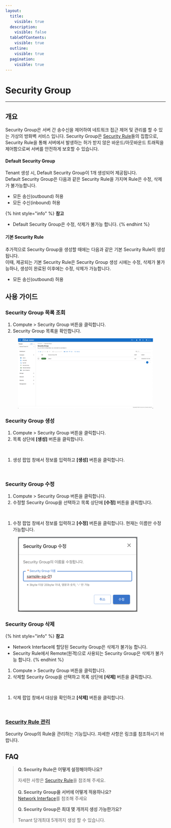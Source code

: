 ```yaml
---
layout:
  title:
    visible: true
  description:
    visible: false
  tableOfContents:
    visible: true
  outline:
    visible: true
  pagination:
    visible: true
---
```


# Security Group

***

## 개요

Security Group은 서버 간 송수신을 제어하여 네트워크 접근 제어 및 관리를 할 수 있는 가상의 방화벽 서비스 입니다. Security Group은 [Security Rule](security-rule.md)들의 집합으로, Security Rule을 통해 서버에서 발생하는 허가 받지 않은 바운드/아웃바운드 트래픽을 제어함으로써 서버를 안전하게 보호할 수 있습니다.

#### Default Security Group

Tenant 생성 시, Default Security Group이 1개 생성되어 제공됩니다.\
Default Security Group은 다음과 같은 Security Rule을 가지며 Rule은 수정, 삭제가 불가능합니다.

* 모든 송신(outbound) 허용
* 모든 수신(inbound) 허용

{% hint style="info" %}
**참고**

* Default Security Group은 수정, 삭제가 불가능 합니다.
{% endhint %}

#### 기본 Security Rule

추가적으로 Security Group을 생성할 때에는 다음과 같은 기본 Security Rule이 생성됩니다.\
이때, 제공되는 기본 Security Rule은 Security Group 생성 시에는 수정, 삭제가 불가능하나, 생성이 완료된 이후에는 수정, 삭제가 가능합니다.

* 모든 송신(outbound) 허용



## 사용 가이드

### Security Group 목록 조회

1. Compute > Security Group 버튼을 클릭합니다.
2. Security Group 목록을 확인합니다.

<figure><img src="../../.gitbook/assets/image (606).png" alt=""><figcaption></figcaption></figure>

### Security Group 생성

1. Compute > Security Group 버튼을 클릭합니다.
2. 목록 상단에 **\[생성]** 버튼을 클릭합니다.

<figure><img src="../../.gitbook/assets/스크린샷 2024-02-05 오후 1.54.32.png" alt=""><figcaption></figcaption></figure>

1. 생성 팝업 창에서 정보를 입력하고 **\[생성]** 버튼을 클릭합니다.

<figure><img src="../../.gitbook/assets/스크린샷 2024-02-05 오후 1.56.37.png" alt=""><figcaption></figcaption></figure>

### Security Group 수정

1. Compute > Security Group 버튼을 클릭합니다.
2. 수정할 Security Group을 선택하고 목록 상단에 **\[수정]** 버튼을 클릭합니다.

<figure><img src="../../.gitbook/assets/스크린샷 2024-02-05 오후 1.54.32 2.png" alt=""><figcaption></figcaption></figure>

1. 수정 팝업 창에서 정보를 입력하고 **\[수정]** 버튼을 클릭합니다. 현재는 이름만 수정 가능합니다.

<figure><img src="../../.gitbook/assets/image (404).png" alt="" width="375"><figcaption></figcaption></figure>

### Security Group 삭제

{% hint style="info" %}
**참고**

* Network Interface에 할당된 Security Group은 삭제가 불가능 합니다.
* Security Rule에서 Remote(원격)으로 사용되는 Security Group은 삭제가 불가능 합니다.
{% endhint %}

1. Compute > Security Group 버튼을 클릭합니다.
2. 삭제할 Security Group을 선택하고 목록 상단에 **\[삭제]** 버튼을 클릭합니다.

<figure><img src="../../.gitbook/assets/스크린샷 2024-02-05 오후 1.54.32 3.png" alt=""><figcaption></figcaption></figure>

1. 삭제 팝업 창에서 대상을 확인하고 **\[삭제]** 버튼을 클릭합니다.

<figure><img src="../../.gitbook/assets/스크린샷 2024-02-05 오후 1.57.19.png" alt=""><figcaption></figcaption></figure>

### [Security Rule 관리](security-rule.md)

Security Group의 Rule을 관리하는 기능입니다. 자세한 사항은 링크를 참조하시기 바랍니다.

## FAQ

> **Q. Security Rule은 어떻게 설정해야하나요?**
>
> 자세한 사항은 [Security Rule](security-rule.md)을 참조해 주세요.\
> \
> **Q. Security Group을 서버에 어떻게 적용하나요?**\
> [Network Interface](../network-interface.md)를 참조해 주세요
>
> **Q. Security Group은 최대 몇 개까지 생성 가능한가요?**
>
> Tenant 당개최대 5개까지 생성 할 수 있습니다.
